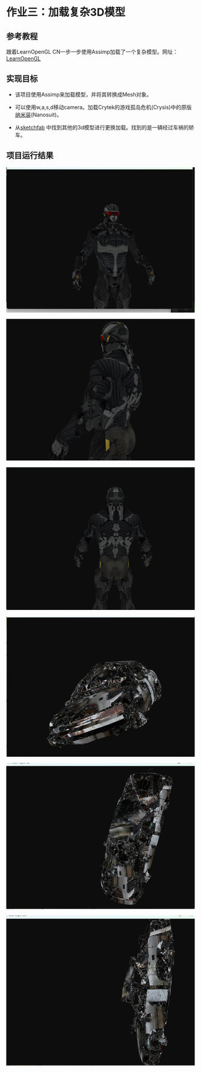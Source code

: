 # 作业三：加载复杂3D模型

## 参考教程

跟着LearnOpenGL CN一步一步使用Assimp加载了一个复杂模型。网址：[LearnOpenGL](https://learnopengl-cn.github.io/03%20Model%20Loading/03%20Model/)

## 实现目标

+ 该项目使用Assimp来加载模型，并将其转换成Mesh对象。

+ 可以使用w,a,s,d移动camera。加载Crytek的游戏孤岛危机(Crysis)中的原版[纳米装](http://tf3dm.com/3d-model/crysis-2-nanosuit-2-97837.html)(Nanosuit)。
+ 从[sketchfab](https://sketchfab.com/) 中找到其他的3d模型进行更换加载。找到的是一辆经过车祸的轿车。

## 项目运行结果

![image-20250113175009181](READEME/images/image-20250113175009181.png)

![image-20250113175043523](READEME/images/image-20250113175043523.png)

![image-20250113175129682](READEME/images/image-20250113175129682.png)

![image-20250113183153103](READEME/images/image-20250113183153103.png)

![image-20250113185446352](READEME/images/image-20250113185446352.png)

![image-20250113185517541](READEME/images/image-20250113185517541.png)